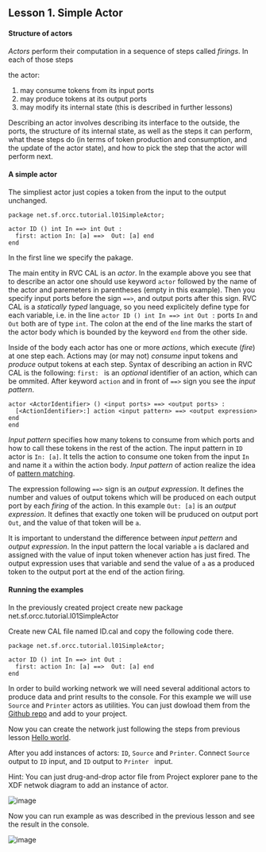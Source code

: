 ## Lesson 1. Simple Actor

#### Structure of actors

*Actors* perform their computation in a sequence of steps called *firings*. In each of those steps

the actor:

1. may consume tokens from its input ports
2. may produce tokens at its output ports
3. may modify its internal state (this is described in further lessons)

Describing an actor involves describing its interface to the outside, the ports, the structure of its internal state, as well as the steps it can perform, what these steps do (in terms of token production and consumption, and the update of the actor state), and how to pick the step that the actor will perform next.

#### A simple actor

The simpliest actor just copies a token from the input to the output unchanged.
```
package net.sf.orcc.tutorial.l01SimpleActor;

actor ID () int In ==> int Out :
  first: action In: [a] ==>  Out: [a] end
end
```
In the first line we specify the pakage.

The main entity in RVC CAL is an *actor*. In the example above you see that to describe an actor one should use keyword ```actor``` followed by the name of the actor and paremeters in parentheses (empty in this example).
Then you specify input ports before the sign ```==>```, and output ports after this sign. RVC CAL is a *statically typed* language, so you need explicitely define type for each variable, i.e. in the line ```actor ID () int In ==> int Out :``` ports ```In``` and ```Out``` both are of type ```int```.
The colon at the end of the line marks the start of the actor body which is bounded by the keyword  ```end``` from the other side.

Inside of the body each actor has one or more *actions*, which execute (*fire*) at one step each. Actions may (or may not) *consume* input tokens and *produce* output tokens at each step.
Syntax of describing an action in RVC CAL is the following: ```first: ``` is an *optional* identifier of an action, which can be ommited. After keyword ```action``` and in front of ```==>``` sign you see the *input pattern*.

```
actor <ActorIdentifier> () <input ports> ==> <output ports> :
  [<ActionIdentifier>:] action <input pattern> ==> <output expression> end
end
```

*Input pattern* specifies how many tokens to consume from which ports and how to call these tokens in the rest of the action. The input pattern in ```ID``` actor is ```In: [a]```. It tells the action to consume one token from the input ```In``` and name it ```a``` within the action body. *Input pattern* of action realize the idea of [pattern matching](http://en.wikipedia.org/wiki/Pattern_matching).

The expression following ```==>``` sign is an *output expression*. It defines the number and values of output tokens which will be produced on each output port by each *firing* of the action. In this example ```Out: [a]``` is an *output expression*. It defines that exactly one token will be pruduced on output port ```Out```, and the value of that token will be ```a```.

It is important to understand the difference between *input pettern* and *output expression*.  In the input pattern the local variable ```a``` is daclared and assigned with the value of input token whenever action has just fired. The output expression uses that variable and send the value of ```a``` as a produced token to the output port at the end of the action firing.

#### Running the examples

In the previously created project create new package net.sf.orcc.tutorial.l01SimpleActor

Create new CAL file named ID.cal and copy the following code there.
```
package net.sf.orcc.tutorial.l01SimpleActor;

actor ID () int In ==> int Out :
  first: action In: [a] ==>  Out: [a] end
end
```

In order to build working network we will need several additional actors to produce data and print results to the console.
For this example we will use ```Source``` and ```Printer``` actors as utilities. You can just dowload them from the [Github repo](/net.sf.orcc.tutorial/src/net/sf/orcc/tutorial/utils) and add to your project.

Now you can create the network just following the steps from previous lesson [Hello world](/net.sf.orcc.tutorial/src/net/sf/orcc/tutorial/l00HelloWorld).

After you add instances of actors: ```ID```, ```Source``` and ```Printer```. Connect ```Source``` output to ```ID``` input, and ```ID``` output to ```Printer ``` input.

Hint: You can just drug-and-drop actor file from Project explorer pane to the XDF netwok diagram to add an instance of actor.

![image]()

Now you can run example as was described in the previous lesson and see the result in the console.

![image]()

